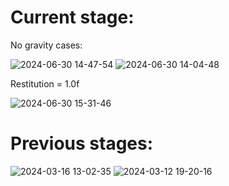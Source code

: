 # Current stage:
No gravity cases: 

![2024-06-30 14-47-54](https://github.com/SanchoCC/Simulation/assets/134946556/63d4c498-ffdd-4b88-acd9-9987ba0b8e52)
![2024-06-30 14-04-48](https://github.com/SanchoCC/Simulation/assets/134946556/653113bf-4a9e-42ae-bb14-02716ba887e0)

Restitution = 1.0f

![2024-06-30 15-31-46](https://github.com/SanchoCC/Simulation/assets/134946556/872e7f01-f585-40a7-840c-561abf137bd6)

# Previous stages:
![2024-03-16 13-02-35](https://github.com/SanchoCC/Simulation/assets/134946556/cf5ad6a4-4613-4992-857c-f2ac0e55f33e)
![2024-03-12 19-20-16](https://github.com/SanchoCC/Simulation/assets/134946556/added6e0-29fd-4d36-b63e-a035aafdef69)



